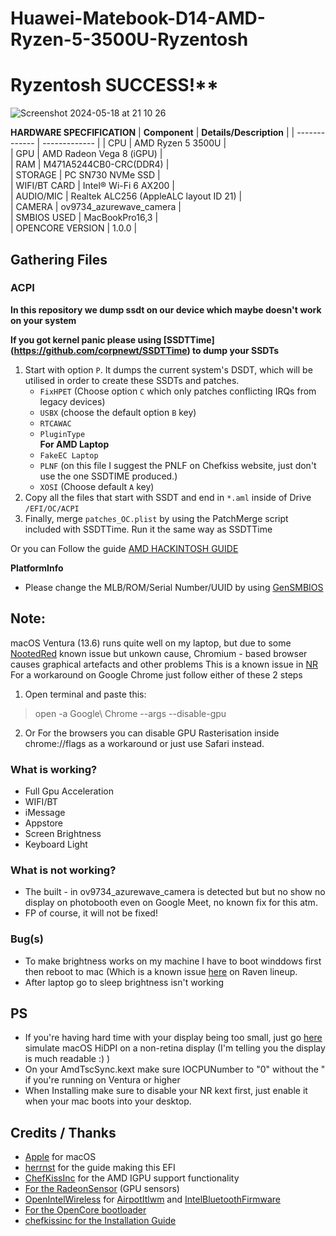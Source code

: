 # **Huawei-Matebook-D14-AMD-Ryzen-5-3500U-Ryzentosh**




# Ryzentosh SUCCESS!**
![Screenshot 2024-05-18 at 21 10 26](https://github.com/macsanity/Huawei-Matebook-D14-AMD-Ryzen-5-3500U-Ryzentosh/assets/116618453/b3f89025-460c-4921-99a2-46cf505ec27d)









**HARDWARE SPECFIFICATION**
| **Component**  | **Details/Description** | 
| ------------- | ------------- |
| CPU           | AMD Ryzen 5 3500U         |        
| GPU           | AMD Radeon Vega 8 (iGPU)  |        
| RAM           | M471A5244CB0-CRC(DDR4)    |        
| STORAGE       | PC SN730 NVMe SSD         |        
| WIFI/BT CARD  | Intel® Wi-Fi 6 AX200      |        
| AUDIO/MIC     | Realtek ALC256 (AppleALC layout ID 21)  |        
| CAMERA        | ov9734_azurewave_camera  |        
| SMBIOS USED   | MacBookPro16,3  |      
| OPENCORE VERSION   | 1.0.0  |   


## Gathering Files

### ACPI

**In this repository we dump ssdt on our device which maybe doesn't work on your system**

**If you got kernel panic please using [SSDTTime] (https://github.com/corpnewt/SSDTTime) to dump your SSDTs**

1. Start with option `P`. It dumps the current system's DSDT, which will be utilised in order to create these SSDTs and patches.
   - `FixHPET` (Choose option `C` which only patches conflicting IRQs from legacy devices)
   - `USBX` (choose the default option `B` key)
   - `RTCAWAC`
   - `PluginType`  
     **For AMD Laptop**
   - `FakeEC Laptop`
   - `PLNF` (on this file I suggest the PNLF on Chefkiss website, just don't use the one SSDTIME produced.)
   - `XOSI` (Choose default `A` key)
2. Copy all the files that start with SSDT and end in `*.aml` inside of Drive `/EFI/OC/ACPI`
3. Finally, merge `patches_OC.plist` by using the PatchMerge script included with SSDTTime. Run it the same way as SSDTTime

Or you can Follow the guide [AMD HACKINTOSH GUIDE](https://chefkissinc.github.io/guide)



**PlatformInfo**
- Please change the MLB/ROM/Serial Number/UUID by using [GenSMBIOS](https://chefkissinc.github.io/guide)


## **Note**:
macOS Ventura (13.6) runs quite well on my laptop, but due to some [NootedRed](https://github.com/ChefKissInc/NootedRed) known issue but unkown cause, Chromium - based browser causes graphical artefacts and other problems
This is a known issue in [NR](https://github.com/ChefKissInc/NootedRed/issues/158) 
For a workaround on Google Chrome just follow either of these 2 steps

1. Open terminal and paste this: 

> open -a Google\ Chrome --args --disable-gpu

2. Or For the browsers you can disable GPU Rasterisation inside chrome://flags as a workaround or just use Safari instead.


### What is working?
- Full Gpu Acceleration
- WIFI/BT
- iMessage
- Appstore
- Screen Brightness
- Keyboard Light 

### What is not working?
- The built - in ov9734_azurewave_camera is detected but but no show no display on photobooth even on Google Meet, no known fix for this atm.
- FP of course, it will not be fixed!


### Bug(s)
- To make brightness works on my machine I have to boot winddows first then reboot to mac (Which is a known issue [here](https://github.com/ChefKissInc/NootedRed/issues/236) on Raven lineup.
- After laptop go to sleep brightness isn't working 



## PS
- If you're having hard time with your display being too small, just go [here](https://github.com/xzhih/one-key-hidpi/blob/master/README.md) simulate macOS HiDPI on a non-retina display (I'm telling you the display is much readable :) )
- On your AmdTscSync.kext make sure IOCPUNumber to "0" without the " if you're running on Ventura or higher
- When Installing make sure to disable your NR kext first, just enable it when your mac boots into your desktop.

  
## Credits / Thanks 

- [Apple](https://www.apple.com) for macOS
- [herrnst](https://github.com/herrnst/HuaweiMatebookD14AMD-OpenCore) for the guide making this EFI
- [ChefKissInc](https://github.com/ChefKissInc/NootedRed) for the AMD IGPU support functionality
- [For the RadeonSensor](https://github.com/ChefKissInc/RadeonSensor) (GPU sensors)
- [OpenIntelWireless](https://github.com/OpenIntelWireless) for [AirpotItlwm](https://github.com/OpenIntelWireless/itlwm) and [IntelBluetoothFirmware](https://github.com/OpenIntelWireless/IntelBluetoothFirmware)
- [For the OpenCore bootloader](https://github.com/acidanthera/OpenCorePkg)
- [chefkissinc for the Installation Guide](https://chefkissinc.github.io/guide)


